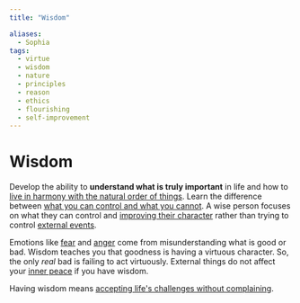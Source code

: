 ```yaml
---
title: "Wisdom"

aliases:
  - Sophia
tags:
  - virtue
  - wisdom
  - nature
  - principles
  - reason
  - ethics
  - flourishing
  - self-improvement
---
```


# Wisdom

Develop the ability to **understand what is truly important** in life and how to
[live in harmony with the natural order of things](living-accordance-nature.md).
Learn the difference between [what you can control and what you
cannot](dichotomy-control.md). A wise person focuses on what they can control
and [improving their character](acting-virtue.md) rather than trying to control
[external events](external-events.md).

Emotions like [fear](fear.md) and [anger](anger.md) come from misunderstanding
what is good or bad. Wisdom teaches you that goodness is having a virtuous
character. So, the only _real_ bad is failing to act virtuously. External things
do not affect your [inner peace](inner-peace.md) if you have wisdom.

Having wisdom means [accepting life's challenges without
complaining](love-fate.md).

